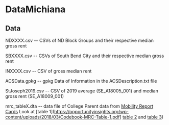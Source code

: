 ﻿# DataMichiana
 
 ## Data
 
 NDXXXX.csv -- CSVs of ND Block Groups and their respective median gross rent
 
 SBXXXX.csv -- CSVs of South Bend City and their respective median gross rent
 
 INXXXX.csv -- CSV of gross median rent
 
 ACSData.gpkg -- gpkg Data of Information in the ACSDescription.txt file
 
 StJoseph2019.csv -- CSV of 2019 average (SE_A18005_001) and median gross rent (SE_A18009_001)
 
 mrc_tableX.dta -- data file of College Parent data from [Mobility Report Cards](https://opportunityinsights.org/paper/mobilityreportcards/) Look at [table 1](https://opportunityinsights.org/wp-content/uploads/2018/03/Codebook-MRC-Table-1.pdf] [table 2](https://opportunityinsights.org/wp-content/uploads/2018/04/Codebook-MRC-Table-2.pdf) and [table 3](https://opportunityinsights.org/wp-content/uploads/2018/04/Codebook-MRC-Table-3.pdf))
 
 
